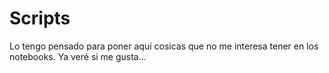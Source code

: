 # Scripts
Lo tengo pensado para poner aquí cosicas que no me interesa tener en los notebooks. Ya veré si me gusta...